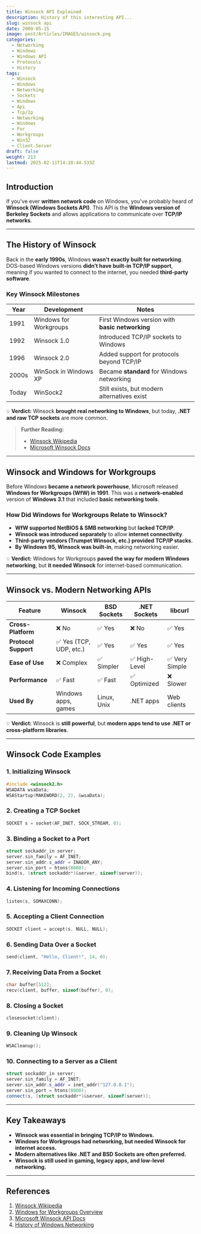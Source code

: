 ```yaml
---
title: Winsock API Explained
description: History of this interesting API...
slug: winsock api
date: 2009-05-15
image: post/Articles/IMAGES/winsock.png
categories:
  - Networking
  - Windows
  - Windows API
  - Protocols
  - History
tags:
  - Winsock
  - Windows
  - Networking
  - Sockets
  - Windows
  - Api
  - Tcp/Ip
  - Networking
  - Windows
  - For
  - Workgroups
  - Win32
  - Client-Server
draft: false
weight: 213
lastmod: 2025-02-11T14:10:44.533Z
---
```

<!--

# Winsock API Explained: History, Old Windows Versions, Relationship to Windows for Workgroups, and Alternatives
-->

## Introduction

If you've ever **written network code** on Windows, you've probably heard of **Winsock (Windows Sockets API)**. This API is the **Windows version of Berkeley Sockets** and allows applications to communicate over **TCP/IP networks**.

<!--
But how did it start? Why was it necessary? And how does it compare to modern networking APIs?  

In this article, we’ll cover:  

- The **history and evolution** of Winsock.  
- Its **relationship to older versions of Windows** (like **Windows for Workgroups**).  
- How **Winsock compares to alternatives** like BSD Sockets, .NET, and raw TCP.  
- **10 practical Winsock code examples**.  
-->

***

## The History of Winsock

Back in the **early 1990s**, Windows **wasn't exactly built for networking**. DOS-based Windows versions **didn’t have built-in TCP/IP support**, meaning if you wanted to connect to the internet, you needed **third-party software**.

### **Key Winsock Milestones**

| Year  | Development            | Notes                                           |
| ----- | ---------------------- | ----------------------------------------------- |
| 1991  | Windows for Workgroups | First Windows version with **basic networking** |
| 1992  | Winsock 1.0            | Introduced TCP/IP sockets to Windows            |
| 1996  | Winsock 2.0            | Added support for protocols beyond TCP/IP       |
| 2000s | WinSock in Windows XP  | Became **standard** for Windows networking      |
| Today | WinSock2               | Still exists, but modern alternatives exist     |

💡 **Verdict:** Winsock **brought real networking to Windows**, but today, **.NET and raw TCP sockets** are more common.

> **Further Reading:**
>
> * [Winsock Wikipedia](https://en.wikipedia.org/wiki/Winsock)
> * [Microsoft Winsock Docs](https://learn.microsoft.com/en-us/windows/win32/winsock/)

***

## Winsock and Windows for Workgroups

Before Windows **became a network powerhouse**, Microsoft released **Windows for Workgroups (WfW) in 1991**. This was a **network-enabled** version of **Windows 3.1** that included **basic networking tools**.

### **How Did Windows for Workgroups Relate to Winsock?**

* **WfW supported NetBIOS & SMB networking** but **lacked TCP/IP**.
* **Winsock was introduced separately** to allow **internet connectivity**.
* **Third-party vendors (Trumpet Winsock, etc.) provided TCP/IP stacks**.
* **By Windows 95, Winsock was built-in**, making networking easier.

💡 **Verdict:** Windows for Workgroups **paved the way for modern Windows networking**, but **it needed Winsock** for internet-based communication.

***

## Winsock vs. Modern Networking APIs

| Feature              | Winsock                | BSD Sockets | .NET Sockets | libcurl       |
| -------------------- | ---------------------- | ----------- | ------------ | ------------- |
| **Cross-Platform**   | ❌ No                   | ✅ Yes       | ❌ No         | ✅ Yes         |
| **Protocol Support** | ✅ Yes (TCP, UDP, etc.) | ✅ Yes       | ✅ Yes        | ✅ Yes         |
| **Ease of Use**      | ❌ Complex              | ✅ Simpler   | ✅ High-Level | ✅ Very Simple |
| **Performance**      | ✅ Fast                 | ✅ Fast      | ✅ Optimized  | ❌ Slower      |
| **Used By**          | Windows apps, games    | Linux, Unix | .NET apps    | Web clients   |

💡 **Verdict:** Winsock is **still powerful**, but **modern apps tend to use .NET or cross-platform libraries**.

***

## Winsock Code Examples

### **1. Initializing Winsock**

```cpp
#include <winsock2.h>
WSADATA wsaData;
WSAStartup(MAKEWORD(2, 2), &wsaData);
```

### **2. Creating a TCP Socket**

```cpp
SOCKET s = socket(AF_INET, SOCK_STREAM, 0);
```

### **3. Binding a Socket to a Port**

```cpp
struct sockaddr_in server;
server.sin_family = AF_INET;
server.sin_addr.s_addr = INADDR_ANY;
server.sin_port = htons(8080);
bind(s, (struct sockaddr*)&server, sizeof(server));
```

### **4. Listening for Incoming Connections**

```cpp
listen(s, SOMAXCONN);
```

### **5. Accepting a Client Connection**

```cpp
SOCKET client = accept(s, NULL, NULL);
```

### **6. Sending Data Over a Socket**

```cpp
send(client, "Hello, Client!", 14, 0);
```

### **7. Receiving Data From a Socket**

```cpp
char buffer[512];
recv(client, buffer, sizeof(buffer), 0);
```

### **8. Closing a Socket**

```cpp
closesocket(client);
```

### **9. Cleaning Up Winsock**

```cpp
WSACleanup();
```

### **10. Connecting to a Server as a Client**

```cpp
struct sockaddr_in server;
server.sin_family = AF_INET;
server.sin_addr.s_addr = inet_addr("127.0.0.1");
server.sin_port = htons(8080);
connect(s, (struct sockaddr*)&server, sizeof(server));
```

***

## Key Takeaways

* **Winsock was essential in bringing TCP/IP to Windows.**
* **Windows for Workgroups had networking, but needed Winsock for internet access.**
* **Modern alternatives like .NET and BSD Sockets are often preferred.**
* **Winsock is still used in gaming, legacy apps, and low-level networking.**

***

## References

1. [Winsock Wikipedia](https://en.wikipedia.org/wiki/Winsock)
2. [Windows for Workgroups Overview](https://en.wikipedia.org/wiki/Windows_for_Workgroups)
3. [Microsoft Winsock API Docs](https://learn.microsoft.com/en-us/windows/win32/winsock/)
4. [History of Windows Networking](https://www.networkworld.com/article/2286120/history-of-windows-networking.html)

